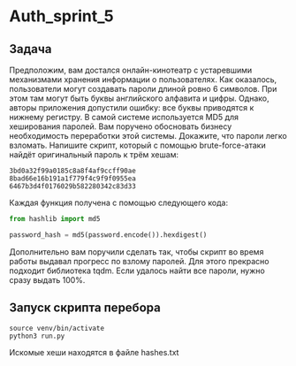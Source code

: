 # Auth_sprint_5

## Задача

Предположим, вам достался онлайн-кинотеатр с устаревшими механизмами хранения информации о пользователях. Как оказалось, пользователи могут создавать пароли длиной ровно 6 символов. При этом там могут быть буквы английского алфавита и цифры. Однако, авторы приложения допустили ошибку: все буквы приводятся к нижнему регистру. В самой системе используется MD5 для хеширования паролей.
Вам поручено обосновать бизнесу необходимость переработки этой системы. Докажите, что пароли легко взломать.
Напишите скрипт, который с помощью brute-force-атаки найдёт оригинальный пароль к трём хешам:

```
3bd0a32f99a0185c8a8f4af9ccff90ae
8bad66e16b191a1f779f4c9f9f0955ea
6467b3d4f0176029b582280342c83d33 
```

Каждая функция получена с помощью следующего кода:

```python
from hashlib import md5

password_hash = md5(password.encode()).hexdigest() 
```

Дополнительно вам поручили сделать так, чтобы скрипт во время работы выдавал прогресс по взлому паролей. Для этого прекрасно подходит библиотека tqdm. Если удалось найти все пароли, нужно сразу выдать 100%.

## Запуск скрипта перебора

```
source venv/bin/activate
python3 run.py
```

Искомые хеши находятся в файле hashes.txt